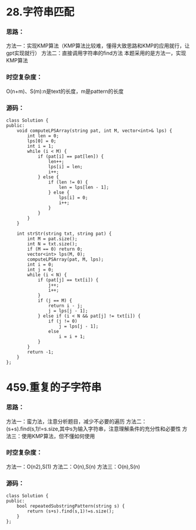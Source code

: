 # 28.字符串匹配
### 思路：
方法一：实现KMP算法（KMP算法比较难，懂得大致思路和KMP的应用就行，让gpt实现就行）
方法二：直接调用字符串的find方法
本题采用的是方法一，实现KMP算法
### 时空复杂度：
O(n+m)、S(m):n是text的长度，m是pattern的长度
### 源码：
```
class Solution {  
public:  
    void computeLPSArray(string pat, int M, vector<int>& lps) {  
        int len = 0;  
        lps[0] = 0;  
        int i = 1;  
        while (i < M) {  
            if (pat[i] == pat[len]) {  
                len++;  
                lps[i] = len;  
                i++;  
            } else {  
                if (len != 0) {  
                    len = lps[len - 1];  
                } else {  
                    lps[i] = 0;  
                    i++;  
                }  
            }  
        }  
    }  
  
    int strStr(string txt, string pat) {  
        int M = pat.size();  
        int N = txt.size();  
        if (M == 0) return 0;  
        vector<int> lps(M, 0);  
        computeLPSArray(pat, M, lps);  
        int i = 0;  
        int j = 0;  
        while (i < N) {  
            if (pat[j] == txt[i]) {  
                j++;  
                i++;  
            }  
            if (j == M) {  
                return i - j;  
                j = lps[j - 1];  
            } else if (i < N && pat[j] != txt[i]) {  
                if (j != 0)  
                    j = lps[j - 1];  
                else  
                    i = i + 1;  
            }  
        }  
        return -1;  
    }  
};
```

# 459.重复的子字符串
### 思路：
方法一：蛮力法，注意分析题目，减少不必要的遍历
方法二：(s+s).find(s,1)!=s.size,其中s为输入字符串，注意理解条件的充分性和必要性
方法三：使用KMP算法，但不懂如何使用
### 时空复杂度：
方法一：O(n2),S(1)
方法二：O(n),S(n)
方法三：O(n),S(n)
### 源码：
``` 
class Solution {  
public:  
    bool repeatedSubstringPattern(string s) {  
        return (s+s).find(s,1)!=s.size();  
    }  
};
```